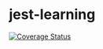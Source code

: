 # jest-learning
[![Coverage Status](https://coveralls.io/repos/github/zzzziqi/jest-learning/badge.svg?branch=main)](https://coveralls.io/github/zzzziqi/jest-learning?branch=main)
